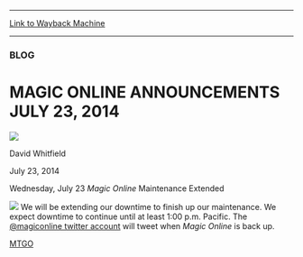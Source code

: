 
---
[Link to Wayback Machine](https://web.archive.org/web/20140729143615/http://magic.wizards.com/en/MTGO/articles/archive/magic-online-announcements-july-23-2014-2014-07-23)

[_metadata_:description]:- "Wednesday, July 23 Magic Online Maintenance Extended  "
[_metadata_:generator]:- "Drupal 7 (http://drupal.org)"
[_metadata_:node]:- "253831"
[_metadata_:publish_date]:- "2014-07-23"
[_metadata_:source]:- "div-main"
[_metadata_:title]:- "MAGIC ONLINE ANNOUNCEMENTS JULY 23, 2014"
[_metadata_:wayback_capture_timestamp]:- "2014-07-29 14:36:15"
[_metadata_:wayback_raw_url]:- "https://web.archive.org/web/20140729143615id_/http://magic.wizards.com/en/MTGO/articles/archive/magic-online-announcements-july-23-2014-2014-07-23"
[_metadata_:wayback_url]:- "http://magic.wizards.com/en/MTGO/articles/archive/magic-online-announcements-july-23-2014-2014-07-23"
---





### BLOG


MAGIC ONLINE ANNOUNCEMENTS JULY 23, 2014
========================================



![](https://media.magic.wizards.com/styles/auth_small/public/images/person/authorpic_davidwhitfield.jpg)

David Whitfield




July 23, 2014
 










Wednesday, July 23 *Magic Online* Maintenance Extended
 

![](https://web.archive.org/web/20150913023540im_/http://www.wizards.com/mtg/images/digital/magiconline/announcement_image.jpg)
We will be extending our downtime to finish up our maintenance. We expect downtime to continue until at least 1:00 p.m. Pacific. The [@magiconline twitter account](https://twitter.com/MagicOnline) will tweet when *Magic Online* is back up.




[MTGO](/en/tags/mtgo)





 
 


  







